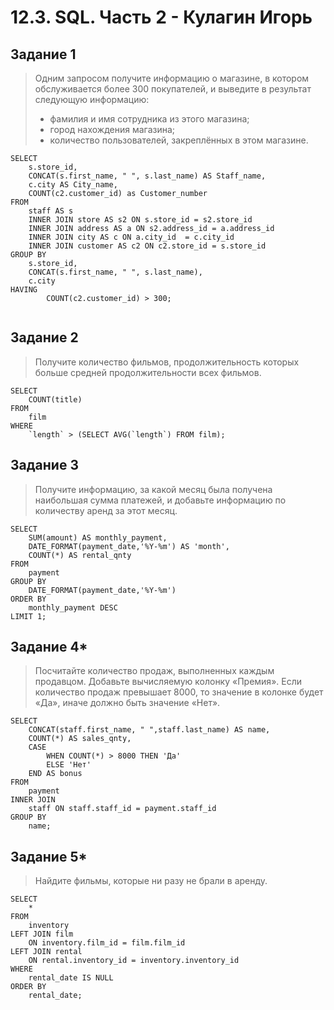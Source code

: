 # 12.3. SQL. Часть 2 - Кулагин Игорь
## Задание 1
>Одним запросом получите информацию о магазине, в котором обслуживается более 300 покупателей, и выведите в результат следующую информацию:
>- фамилия и имя сотрудника из этого магазина;
>- город нахождения магазина;
>- количество пользователей, закреплённых в этом магазине.
```
SELECT 
	s.store_id,
	CONCAT(s.first_name, " ", s.last_name) AS Staff_name,
	c.city AS City_name,
	COUNT(c2.customer_id) as Customer_number
FROM
	staff AS s
	INNER JOIN store AS s2 ON s.store_id = s2.store_id
	INNER JOIN address AS a ON s2.address_id = a.address_id
	INNER JOIN city AS c ON a.city_id  = c.city_id
	INNER JOIN customer AS c2 ON c2.store_id = s.store_id
GROUP BY 
	s.store_id,
	CONCAT(s.first_name, " ", s.last_name),
	c.city
HAVING 
    	COUNT(c2.customer_id) > 300;
    
```
## Задание 2
>Получите количество фильмов, продолжительность которых больше средней продолжительности всех фильмов.

```
SELECT 
	COUNT(title)
FROM 
	film
WHERE
	`length` > (SELECT AVG(`length`) FROM film);
```
## Задание 3
>Получите информацию, за какой месяц была получена наибольшая сумма платежей, и добавьте информацию по количеству аренд за этот месяц.

```
SELECT
	SUM(amount) AS monthly_payment,
	DATE_FORMAT(payment_date,'%Y-%m') AS 'month',
	COUNT(*) AS rental_qnty
FROM
	payment 
GROUP BY
	DATE_FORMAT(payment_date,'%Y-%m')
ORDER BY
	monthly_payment DESC
LIMIT 1;
```

## Задание 4*
>Посчитайте количество продаж, выполненных каждым продавцом. Добавьте вычисляемую колонку «Премия». Если количество продаж превышает 8000, то значение в колонке будет «Да», иначе должно быть значение «Нет».
```
SELECT
	CONCAT(staff.first_name, " ",staff.last_name) AS name,
	COUNT(*) AS sales_qnty,  
	CASE
		WHEN COUNT(*) > 8000 THEN 'Да'
		ELSE 'Нет'
	END AS bonus
FROM 
	payment
INNER JOIN
	staff ON staff.staff_id = payment.staff_id
GROUP BY
	name;
```

## Задание 5*
>Найдите фильмы, которые ни разу не брали в аренду.
```
SELECT
	*
FROM
	inventory
LEFT JOIN film
	ON inventory.film_id = film.film_id
LEFT JOIN rental
	ON rental.inventory_id = inventory.inventory_id
WHERE
	rental_date IS NULL
ORDER BY
	rental_date;
```
